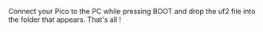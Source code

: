 Connect your Pico to the PC while pressing BOOT and drop the uf2 file into the folder that appears. That's all !
